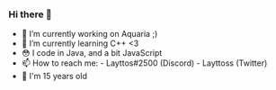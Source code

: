 ### Hi there 👋

- 🔭 I’m currently working on Aquaria ;)
- 🌱 I’m currently learning C++ <3
- 😳 I code in Java, and a bit JavaScript
- 📫 How to reach me: - Layttos#2500 (Discord)
                      - Layttoss (Twitter)
- 🧑 I'm 15 years old


<!--
**Layttos/Layttos** is a ✨ _special_ ✨ repository because its `README.md` (this file) appears on your GitHub profile.

Here are some ideas to get you started:

- 🔭 I’m currently working on ...
- 🌱 I’m currently learning ...
- 👯 I’m looking to collaborate on ...
- 🤔 I’m looking for help with ...
- 💬 Ask me about ...
- 📫 How to reach me: ...
- 😄 Pronouns: ...
- ⚡ Fun fact: ...
-->
